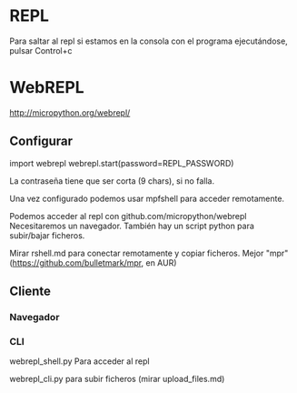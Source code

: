 # REPL
Para saltar al repl si estamos en la consola con el programa ejecutándose, pulsar
Control+c

# WebREPL
http://micropython.org/webrepl/

## Configurar
import webrepl
webrepl.start(password=REPL_PASSWORD)

La contraseña tiene que ser corta (9 chars), si no falla.


Una vez configurado podemos usar mpfshell para acceder remotamente.


Podemos acceder al repl con github.com/micropython/webrepl
Necesitaremos un navegador.
También hay un script python para subir/bajar ficheros.


Mirar rshell.md para conectar remotamente y copiar ficheros.
Mejor "mpr" (https://github.com/bulletmark/mpr, en AUR)


## Cliente
### Navegador

### CLI
webrepl_shell.py
Para acceder al repl

webrepl_cli.py para subir ficheros (mirar upload_files.md)
